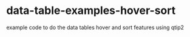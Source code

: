 # data-table-examples-hover-sort
example code to do the data tables hover and sort features using qtip2
